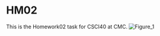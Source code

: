 # HM02
This is the Homework02 task for CSCI40 at CMC.
![Figure_1](https://user-images.githubusercontent.com/70351653/95695116-5f0ef280-0bea-11eb-920f-9daf7451c84a.png)

